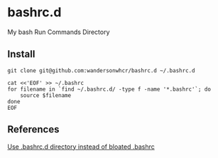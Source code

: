 # bashrc.d

My bash Run Commands Directory

## Install

```
git clone git@github.com:wandersonwhcr/bashrc.d ~/.bashrc.d

cat <<'EOF' >> ~/.bashrc
for filename in `find ~/.bashrc.d/ -type f -name '*.bashrc'`; do
    source $filename
done
EOF
```

## References

[Use .bashrc.d directory instead of bloated .bashrc](https://waxzce.medium.com/use-bashrc-d-directory-instead-of-bloated-bashrc-50204d5389ff)
